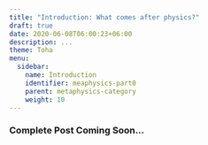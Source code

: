 ```yaml
---
title: "Introduction: What comes after physics?"
draft: true
date: 2020-06-08T06:00:23+06:00
description: ...
theme: Toha
menu:
  sidebar:
    name: Introduction
    identifier: meaphysics-part0
    parent: metaphysics-category
    weight: 10
---
```


### Complete Post Coming Soon...